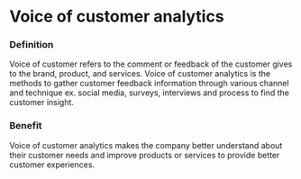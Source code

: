 # Voice of customer analytics
### Definition
Voice of customer refers to the comment or feedback of the customer gives to the brand, product, and services. Voice of customer analytics is the methods to gather customer feedback information through various channel and technique ex. social media, surveys, interviews and process to find the customer insight.

### Benefit
Voice of customer analytics makes the company better understand about their customer needs and improve products or services to provide better customer experiences.
